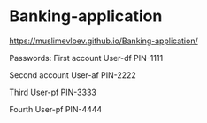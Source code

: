 # Banking-application
https://muslimevloev.github.io/Banking-application/

Passwords:
First account
User-df
PIN-1111

Second account
User-af
PIN-2222

Third
User-pf
PIN-3333

Fourth
User-pf
PIN-4444
